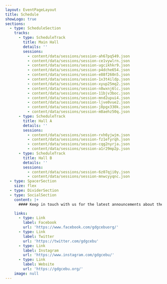 ```yaml
---
layout: EventPageLayout
title: Schedule
showLogo: true
sections:
  - type: ScheduleSection
    tracks:
      - type: ScheduleTrack
        title: Main Hall
        details: ''
        sessions:
          - content/data/sessions/session-ah67pq549.json
          - content/data/sessions/session-ce1vywlrn.json
          - content/data/sessions/session-ugcikhkr9.json
          - content/data/sessions/session-p4dche654.json
          - content/data/sessions/session-e88f260n5.json
          - content/data/sessions/session-1x3t4ildp.json
          - content/data/sessions/session-xyup25mq2.json
          - content/data/sessions/session-n8wxnj6lc.json
          - content/data/sessions/session-11bjv3boc.json
          - content/data/sessions/session-mnd2upui4.json
          - content/data/sessions/session-ljve0vue2.json
          - content/data/sessions/session-j8pgx330k.json
          - content/data/sessions/session-m8aehz50q.json
      - type: ScheduleTrack
        title: Hall A
        details: ''
        sessions:
          - content/data/sessions/session-rxh6yjwjm.json
          - content/data/sessions/session-fz1efyrqh.json
          - content/data/sessions/session-cqg2nyrja.json
          - content/data/sessions/session-a1r29mp2p.json
      - type: ScheduleTrack
        title: Hall B
        details: ''
        sessions:
          - content/data/sessions/session-6z07qji0y.json
          - content/data/sessions/session-mnwcyyqnc.json
  - type: SpacerSection
    size: flex
  - type: DividerSection
  - type: SocialSection
    content: |+
      #### Keep in touch with us for the latest announcements about the event.

    links:
      - type: Link
        label: Facebook
        url: 'https://www.facebook.com/gdgcebuorg/'
      - type: Link
        label: Twitter
        url: 'https://twitter.com/gdgcebu'
      - type: Link
        label: Instagram
        url: 'https://www.instagram.com/gdgcebu/'
      - type: Link
        label: Website
        url: 'https://gdgcebu.org/'
    image: null
---
```

